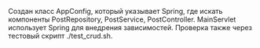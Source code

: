 Создан класс AppConfig, который указывает Spring, где искать компоненты PostRepository, PostService, PostController.
MainServlet использует Spring для внедрения зависимостей.
Проверка также через тестовый скрипт ./test_crud.sh.
